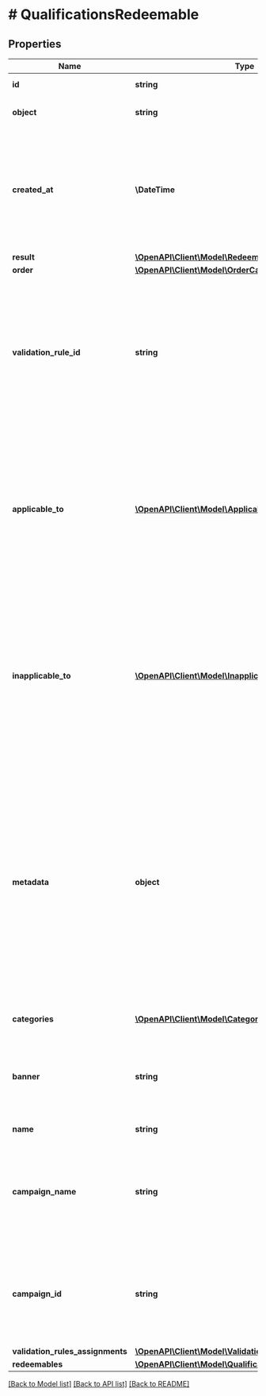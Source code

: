 # # QualificationsRedeemable

## Properties

Name | Type | Description | Notes
------------ | ------------- | ------------- | -------------
**id** | **string** | Id of the redeemable. | [optional]
**object** | **string** | Object type of the redeemable. | [optional]
**created_at** | **\DateTime** | Timestamp representing the date and time when the object was created. The value is shown in the ISO 8601 format. | [optional]
**result** | [**\OpenAPI\Client\Model\RedeemableResult**](RedeemableResult.md) |  | [optional]
**order** | [**\OpenAPI\Client\Model\OrderCalculated**](OrderCalculated.md) |  | [optional]
**validation_rule_id** | **string** | A unique validation rule identifier assigned by the Voucherify API. The validation rule is verified before points are added to the balance. | [optional]
**applicable_to** | [**\OpenAPI\Client\Model\ApplicableToResultList**](ApplicableToResultList.md) | Contains list of items that qualify in the scope of the discount. These are definitions of included products, SKUs, and product collections. These can be discounted. | [optional]
**inapplicable_to** | [**\OpenAPI\Client\Model\InapplicableToResultList**](InapplicableToResultList.md) | Contains list of items that do not qualify in the scope of the discount. These are definitions of excluded products, SKUs, and product collections. These CANNOT be discounted. | [optional]
**metadata** | **object** | The metadata object stores all custom attributes assigned to the product. A set of key/value pairs that you can attach to a product object. It can be useful for storing additional information about the product in a structured format. | [optional]
**categories** | [**\OpenAPI\Client\Model\Category[]**](Category.md) | List of category information. | [optional]
**banner** | **string** | Name of the earning rule. This is displayed as a header for the earning rule in the Dashboard. | [optional]
**name** | **string** | Name of the redeemable. | [optional]
**campaign_name** | **string** | Name of the campaign associated to the redeemable. This field is available only if object is not &#x60;campaign&#x60; | [optional]
**campaign_id** | **string** | Id of the campaign associated to the redeemable. This field is available only if object is not &#x60;campaign&#x60; | [optional]
**validation_rules_assignments** | [**\OpenAPI\Client\Model\ValidationRulesAssignmentsList**](ValidationRulesAssignmentsList.md) |  | [optional]
**redeemables** | [**\OpenAPI\Client\Model\QualificationsRedeemableBase[]**](QualificationsRedeemableBase.md) |  | [optional]

[[Back to Model list]](../../README.md#models) [[Back to API list]](../../README.md#endpoints) [[Back to README]](../../README.md)

